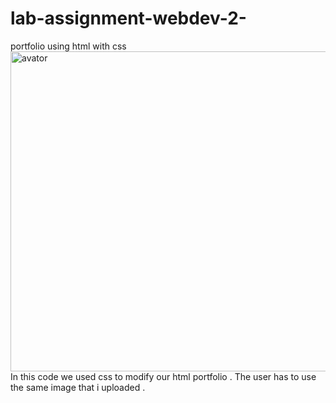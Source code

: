 # lab-assignment-webdev-2-
portfolio using html with  css
<img width="512" height="512" alt="avator" src="https://github.com/user-attachments/assets/b4721f70-55b7-41a1-9960-8c6bb67a5f34" />
In this code we used css to modify our html portfolio .
The user has to use the same image that i uploaded .
